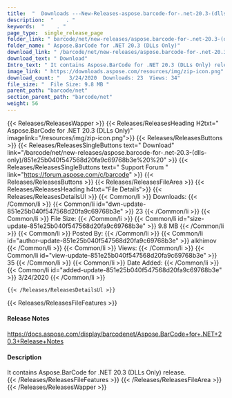 ```yaml
---
title:  "  Downloads ---New-Releases-aspose.barcode-for-.net-20.3-(dlls-only) . " 
description:  "    . " 
keywords:  "    . " 
page_type:  single_release_page
folder_link: " barcode/net/new-releases/aspose.barcode-for-.net-20.3-(dlls-only)/"
folder_name: " Aspose.BarCode for .NET 20.3 (DLLs Only)"
download_link: " /barcode/net/new-releases/aspose.barcode-for-.net-20.3-(dlls-only)/851e25b040f547568d20fa9c69768b3e"
download_text: " Download"
Intro_text: " It contains Aspose.BarCode for .NET 20.3 (DLLs Only) release."
image_link: " https://downloads.aspose.com/resources/img/zip-icon.png"
download_count: "   3/24/2020  Downloads: 23  Views: 34"
file_size: "  File Size: 9.8 MB "
parent_path: "barcode/net"
section_parent_path: "barcode/net"
weight: 56 
---
```


{{< Releases/ReleasesWapper >}}
  {{< Releases/ReleasesHeading H2txt=" Aspose.BarCode for .NET 20.3 (DLLs Only)" imagelink="/resources/img/zip-icon.png">}}
  {{< Releases/ReleasesButtons >}}
    {{< Releases/ReleasesSingleButtons text=" Download" link="/barcode/net/new-releases/aspose.barcode-for-.net-20.3-(dlls-only)/851e25b040f547568d20fa9c69768b3e%20%20" >}}
    {{< Releases/ReleasesSingleButtons text=" Support Forum " link="https://forum.aspose.com/c/barcode" >}}
  {{< Releases/ReleasesButtons >}}
  {{< Releases/ReleasesFileArea >}}
    {{< Releases/ReleasesHeading h4txt="File Details">}}
    {{< Releases/ReleasesDetailsUl >}}
            {{< Common/li  >}} Downloads: {{< /Common/li >}} 
      {{< Common/li id="dwn-update-851e25b040f547568d20fa9c69768b3e" >}} 23 {{< /Common/li >}} 
      {{< Common/li  >}} File Size: {{< /Common/li >}} 
      {{< Common/li id="size-update-851e25b040f547568d20fa9c69768b3e" >}} 9.8 MB {{< /Common/li >}} 
      {{< Common/li  >}} Posted By: {{< /Common/li >}} 
      {{< Common/li id="author-update-851e25b040f547568d20fa9c69768b3e" >}} alkhimov {{< /Common/li >}} 
      {{< Common/li  >}} Views: {{< /Common/li >}} 
      {{< Common/li id="view-update-851e25b040f547568d20fa9c69768b3e" >}} 35 {{< /Common/li >}} 
      {{< Common/li  >}} Date Added: {{< /Common/li >}} 
      {{< Common/li id="added-update-851e25b040f547568d20fa9c69768b3e" >}} 3/24/2020 {{< /Common/li >}} 

    {{< /Releases/ReleasesDetailsUl >}}

  {{< Releases/ReleasesFileFeatures >}}
      <h4>Release Notes</h4><div><a href="https://docs.aspose.com/display/barcodenet/Aspose.BarCode+for+.NET+20.3+Release+Notes">https://docs.aspose.com/display/barcodenet/Aspose.BarCode+for+.NET+20.3+Release+Notes</a></div><h4>Description</h4><div class="HTMLDescription">It contains Aspose.BarCode for .NET 20.3 (DLLs Only) release.</div>
  {{< /Releases/ReleasesFileFeatures >}}
 {{< /Releases/ReleasesFileArea >}}
{{< /Releases/ReleasesWapper >}}


